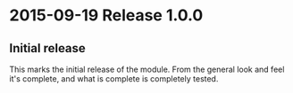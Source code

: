 # 2015-09-19 Release 1.0.0

## Initial release

This marks the initial release of the module. From the general look and feel
it's complete, and what is complete is completely tested.

